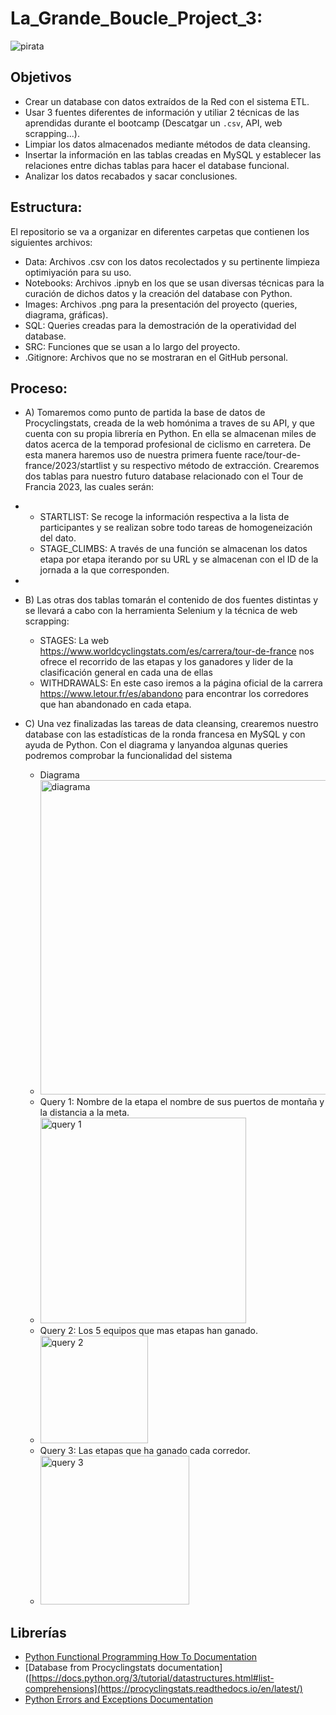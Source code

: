# La_Grande_Boucle_Project_3: 

![pirata](https://github.com/luisgh87/w4-project_ETL/assets/116723919/3a81efa0-b9fb-4215-a79d-5fb3e8be0cbb)


## Objetivos

* Crear un database con datos extraídos de la Red con el sistema ETL.
* Usar 3 fuentes diferentes de información y utiliar 2 técnicas de las aprendidas durante el bootcamp (Descatgar un `.csv`, API, web scrapping...).
* Limpiar los datos almacenados mediante métodos de data cleansing.
* Insertar la información en las tablas creadas en MySQL y establecer las relaciones entre dichas tablas para hacer el database funcional.
* Analizar los datos recabados y sacar conclusiones.


## Estructura:

El repositorio se va a organizar en diferentes carpetas que contienen los siguientes archivos:

* Data: Archivos .csv con los datos recolectados y su pertinente limpieza optimiyación para su uso.
* Notebooks: Archivos .ipnyb en los que se usan diversas técnicas para la curación de dichos datos y la creación del database con Python.
* Images: Archivos .png para la presentación del proyecto (queries, diagrama, gráficas).
* SQL: Queries creadas para la demostración de la operatividad del database.
* SRC: Funciones que se usan a lo largo del proyecto.
* .Gitignore: Archivos que no se mostraran en el GitHub personal.


## Proceso:

- A) Tomaremos como punto de partida la base de datos de Procyclingstats, creada de la web homónima a traves de su API, y que cuenta con su propia librería en Python. En ella se almacenan miles de datos acerca de la temporad profesional de ciclismo en carretera. De esta manera         haremos uso de nuestra primera fuente race/tour-de-france/2023/startlist y su respectivo método de extracción. Crearemos dos tablas para nuestro futuro database relacionado con el Tour de Francia 2023, las cuales serán:
- 
     - STARTLIST: Se recoge la información respectiva a la lista de participantes y se realizan sobre todo tareas de homogeneización del dato.
     - STAGE_CLIMBS: A través de una función se almacenan los datos etapa por etapa iterando por su URL y se almacenan con el ID de la jornada a la que corresponden. 
-  
- B) Las otras dos tablas tomarán el contenido de dos fuentes distintas y se llevará a cabo con la herramienta Selenium y la técnica de web scrapping:
  
     - STAGES: La web https://www.worldcyclingstats.com/es/carrera/tour-de-france nos ofrece el recorrido de las etapas y los ganadores y lider de la clasificación general en cada una de ellas
     - WITHDRAWALS: En este caso iremos a la página oficial de la carrera https://www.letour.fr/es/abandono para encontrar los corredores que han abandonado en cada etapa.
       
- C) Una vez finalizadas las tareas de data cleansing, crearemos nuestro database con las estadísticas de la ronda francesa en MySQL y con ayuda de Python. Con el diagrama y lanyandoa algunas queries podremos comprobar la funcionalidad del sistema
 
  - Diagrama
  - <img width="503" alt="diagrama" src="https://github.com/luisgh87/w4-project_ETL/assets/116723919/f5e72758-e35d-4889-84e1-776d56fd0e22">
  - Query 1: Nombre de la etapa el nombre de sus puertos de montaña y la distancia a la meta.
  - <img width="329" alt="query 1" src="https://github.com/luisgh87/w4-project_ETL/assets/116723919/03d39048-a34b-413b-87b8-88cadff2a6f1">
  - Query 2: Los 5 equipos que mas etapas han ganado.
  - <img width="172" alt="query 2" src="https://github.com/luisgh87/w4-project_ETL/assets/116723919/0ff30480-cae2-41aa-8c9e-312e5ef7a6bf">
  - Query 3: Las etapas que ha ganado cada corredor.
  - <img width="238" alt="query 3" src="https://github.com/luisgh87/w4-project_ETL/assets/116723919/b3539b23-8b1e-4d0d-9424-96539bdc3c99">


## Librerías

* [Python Functional Programming How To Documentation](https://docs.python.org/3.7/howto/functional.html)
* [Database from Procyclingstats documentation]([https://docs.python.org/3/tutorial/datastructures.html#list-comprehensions](https://procyclingstats.readthedocs.io/en/latest/)
* [Python Errors and Exceptions Documentation](https://docs.python.org/3/tutorial/errors.html)
  
